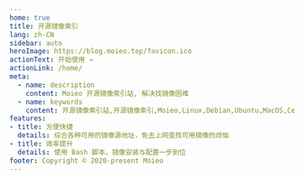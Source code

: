 ```yaml
---
home: true
title: 开源镜像索引
lang: zh-CN
sidebar: auto
heroImage: https://blog.moieo.top/favicon.ico
actionText: 开始使用 →
actionLink: /home/
meta:
  - name: description
    content: Moieo 开源镜像索引站, 解决找镜像困难
  - name: keywords
    content: 开源镜像索引站,开源镜像索引,Moieo,Linux,Debian,Ubuntu,MacOS,CentOS
features:
- title: 方便快捷
  details: 综合各种可用的镜像源地址，免去上网查找可用镜像的烦恼
- title: 效率提升
  details: 使用 Bash 脚本，镜像安装与配置一步到位
footer: Copyright © 2020-present Moieo
---
```


